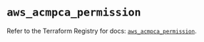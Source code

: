 # `aws_acmpca_permission`

Refer to the Terraform Registry for docs: [`aws_acmpca_permission`](https://registry.terraform.io/providers/hashicorp/aws/5.63.0/docs/resources/acmpca_permission).
